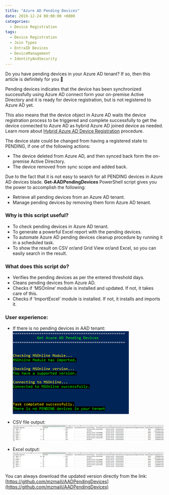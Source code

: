 ```yaml
---
title: "Azure AD Pending Devices"
date: 2019-12-24 00:00:00 +0800
categories:
  - Device Registration
tags:
  - Device Registration
  - Join Types
  - EntraID Devices
  - DeviceManagement
  - IdentityAndSecurity
---
```

Do you have pending devices in your Azure AD tenant? If so, then this article is definitely for you 🙂

Pending devices indicates that the device has been synchronized successfully using Azure AD connect form your on-premise Active Directory and it is ready for device registration, but is not registered to Azure AD yet.

This also means that the device object in Azure AD waits the device registration process to be triggered and complete successfully to get the device connected to Azure AD as hybrid Azure AD joined device as needed. Learn more about [Hybrid Azure AD Device Registration](/device%20registration/Hybrid-Azure-AD-Device-Registration/) procedure.

The device state could be changed from having a registered state to PENDING, if one of the following actions:
- The device deleted from Azure AD, and then synced back form the on-premise Active Directory.
- The device removed from sync scope and added back.
  
Due to the fact that it is not easy to search for all PENDING devices in Azure AD devices blade. **Get-AADPendingDevices** PowerShell script gives you the power to accomplish the following:
- Retrieve all pending devices from an Azure AD tenant.
- Manage pending devices by removing them form Azure AD tenant.

### Why is this script useful?
- To check pending devices in Azure AD tenant.
- To generate a powerful Excel report with the pending devices.
- To automate Azure AD pending devices cleanup procedure by running it in a scheduled task.
- To show the result on CSV or/and Grid View or/and Excel, so you can easily search in the result.

### What does this script do?
- Verifies the pending devices as per the entered threshold days.
- Cleans pending devices from Azure AD.
- Checks if ‘MSOnline‘ module is installed and updated. If not, it takes care of this.
- Checks if ‘ImportExcel‘ module is installed. If not, it installs and imports it.

### User experience:
- If there is no pending devices in AAD tenant:<br>
  ![Screenshot showing Get-AADPendingDevices script](/assets/images/Get-AADPendingDevices-1.png "Get-AADPendingDevices") 

- CSV file output: <br>
  ![Screenshot showing Get-AADPendingDevices script CSV output](/assets/images/Get-AADPendingDevices-2.png "Get-AADPendingDevices") 

- Excel output: <br>
  ![Screenshot showing Get-AADPendingDevices script Excel output](/assets/images/Get-AADPendingDevices-2.png "Get-AADPendingDevices") 


You can always download the updated version directly from the link: [https://github.com/mzmaili/AADPendingDevices](https://github.com/mzmaili/AADPendingDevices)
